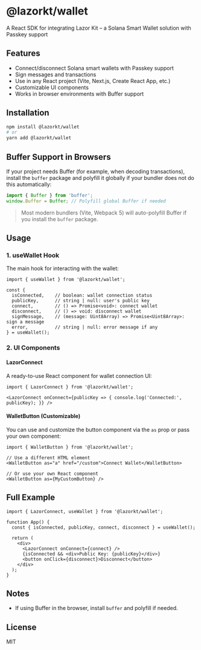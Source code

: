 # @lazorkt/wallet

A React SDK for integrating Lazor Kit – a Solana Smart Wallet solution with Passkey support 

## Features

- Connect/disconnect Solana smart wallets with Passkey support
- Sign messages and transactions
- Use in any React project (Vite, Next.js, Create React App, etc.)
- Customizable UI components
- Works in browser environments with Buffer support

## Installation

```bash
npm install @lazorkt/wallet
# or
yarn add @lazorkt/wallet
```

## Buffer Support in Browsers

If your project needs Buffer (for example, when decoding transactions), install the `buffer` package and polyfill it globally if your bundler does not do this automatically:

```js
import { Buffer } from 'buffer';
window.Buffer = Buffer; // Polyfill global Buffer if needed
```
> Most modern bundlers (Vite, Webpack 5) will auto-polyfill Buffer if you install the `buffer` package.

## Usage

### 1. useWallet Hook

The main hook for interacting with the wallet:

```tsx
import { useWallet } from '@lazorkt/wallet';

const {
  isConnected,    // boolean: wallet connection status
  publicKey,      // string | null: user's public key
  connect,        // () => Promise<void>: connect wallet
  disconnect,     // () => void: disconnect wallet
  signMessage,    // (message: Uint8Array) => Promise<Uint8Array>: sign a message
  error,          // string | null: error message if any
} = useWallet();
```

### 2. UI Components

#### LazorConnect

A ready-to-use React component for wallet connection UI:

```tsx
import { LazorConnect } from '@lazorkt/wallet';

<LazorConnect onConnect={publicKey => { console.log('Connected:', publicKey); }} />
```

#### WalletButton (Customizable)

You can use and customize the button component via the `as` prop or pass your own component:

```tsx
import { WalletButton } from '@lazorkt/wallet';

// Use a different HTML element
<WalletButton as="a" href="/custom">Connect Wallet</WalletButton>

// Or use your own React component
<WalletButton as={MyCustomButton} />
```

## Full Example

```tsx
import { LazorConnect, useWallet } from '@lazorkt/wallet';

function App() {
  const { isConnected, publicKey, connect, disconnect } = useWallet();

  return (
    <div>
      <LazorConnect onConnect={connect} />
      {isConnected && <div>Public Key: {publicKey}</div>}
      <button onClick={disconnect}>Disconnect</button>
    </div>
  );
}
```

## Notes

- If using Buffer in the browser, install `buffer` and polyfill if needed.

## License

MIT
